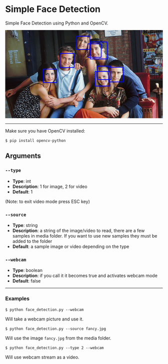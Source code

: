 # Simple Face Detection

Simple Face Detection using Python and OpenCV.

<img src="https://github.com/RandHood/face-detection/blob/main/output_samples/friends.png" alt="Sample Output">

---

Make sure you have OpenCV installed:
```
$ pip install opencv-python
```

## Arguments

### `--type`

* **Type**: int
* **Description**: 1 for image, 2 for video
* **Default**: 1

(Note: to exit video mode press ESC key)

### `--source`

* **Type**: string
* **Description**: a string of the image/video to read, there are a few samples in media folder. If you want to use new samples they must be added to the folder
* **Default**: a sample image or video depending on the type

### `--webcam`

* **Type**: boolean
* **Description**: if you call it it becomes true and activates webcam mode
* **Default**: false

---

### Examples

```
$ python face_detection.py --webcam
```
Will take a webcam picture and use it.

```
$ python face_detection.py --source fancy.jpg
```
Will use the image `fancy.jpg` from the media folder.

```
$ python face_detection.py --type 2 --webcam
```
Will use webcam stream as a video.
